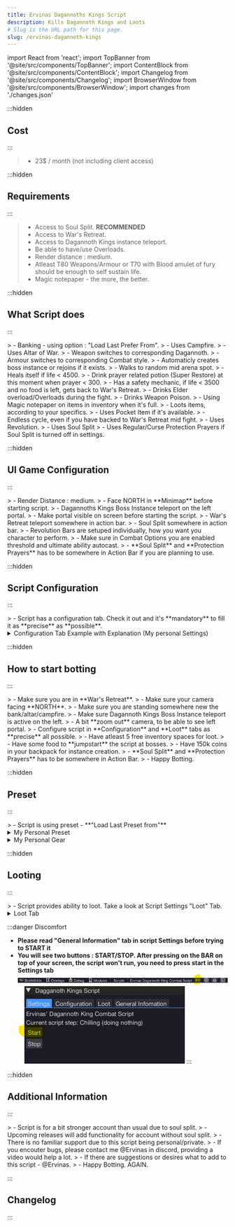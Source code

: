 ```yaml
---
title: Ervinas Dagannoths Kings Script
description: Kills Dagannoth Kings and Loots
# Slug is the URL path for this page.
slug: /ervinas-dagannoth-kings
---
```


import React from 'react';
import TopBanner from '@site/src/components/TopBanner';
import ContentBlock from '@site/src/components/ContentBlock';
import Changelog from '@site/src/components/Changelog';
import BrowserWindow from '@site/src/components/BrowserWindow';
import changes from './changes.json'

<TopBanner title="Ervinas Dagannoths Kings" version="v1.0.0" author="Ervinas" skill="Attack">
</TopBanner>

:::hidden

## Cost

:::

<ContentBlock title="Cost">

> - 23$ / month (not including client access)

</ContentBlock>

:::hidden

## Requirements

:::

<ContentBlock title="Requirements">

> - Access to Soul Split. **RECOMMENDED**
> - Access to War's Retreat.
> - Access to Dagannoth Kings instance teleport.
> - Be able to have/use Overloads.
> - Render distance : medium.
> - Atleast T80 Weapons/Armour or T70 with Blood amulet of fury should be enough to self sustain life.
> - Magic notepaper - the more, the better.

</ContentBlock>

:::hidden

## What Script does

:::

<ContentBlock title="What Script does">
> - Banking - using option : "Load Last Prefer From".
> - Uses Campfire.
> - Uses Altar of War.
> - Weapon switches to corresponding Dagannoth.
> - Armour switches to corresponding Combat style.
> - Automaticly creates boss instance or rejoins if it exists.
> - Walks to random mid arena spot.
> - Heals itself if life < 4500.
> - Drink prayer related potion (Super Restore) at this moment when prayer < 300.
> - Has a safety mechanic, if life < 3500 and no food is left, gets back to War's Retreat.
> - Drinks Elder overload/Overloads during the fight.
> - Drinks Weapon Poison.
> - Using Magic notepaper on items in inventory when it's full.
> - Loots items, according to your specifics.
> - Uses Pocket Item if it's available.
> - Endless cycle, even if you have backed to War's Retreat mid fight.
> - Uses Revolution.
> - Uses Soul Split
> - Uses Regular/Curse Protection Prayers if Soul Split is turned off in settings.
</ContentBlock>

:::hidden

## UI Game Configuration

:::

<ContentBlock title="UI Game Configuration">
> - Render Distance : medium.
> - Face NORTH in **Minimap** before starting script.
> - Dagannoths Kings Boss Instance teleport on the left portal.
> - Make portal visible on screen before starting the script.
> - War's Retreat teleport somewhere in action bar.
> - Soul Split somewhere in action bar.
> - Revolution Bars are setuped individually, how you want you character to perform.
> - Make sure in Combat Options you are enabled threshold and ultimate ability autocast.
> - **Soul Split** and **Protection Prayers** has to be somewhere in Action Bar if you are planning to use.
</ContentBlock>

:::hidden

## Script Configuration

:::

<ContentBlock title="Script Configuration">
> - Script has a configuration tab. Check it out and it's **mandatory** to fill it as **precise** as **possible**.
<details>
<summary>Configuration Tab Example with Explanation (My personal Settings)</summary>

![Example](configuration.png)

> - Super Restore Potion - Check if you are planning to use it. **RECOMMENDED**
> - Super Prayer Renewal Potion - Check if you are planning to use it, if you are not planning/able to use it, leave it unchecked.
> - Overload/Elder Overload Potion - Check which you are going to use, if none - do not check any.
> - Weapon Poison Potion - Optional.
> - Equipment Pocket Slot - Mainly used for books: Wen/Jas/Grimoire/Illumination etc, as long it has "Activate/Deactivate" option.
> - Food - **HIGHLY RECOMMENDED**, it will pop a new text insertion in which you have to write **PRECISE** name of a food, which has option **EAT**.
> - Weapon and Armour is fully written in the script. Read closely.
> - Familiars (Fighting and Inventory) **NOT AVAILABLE YET**

</details>

</ContentBlock>

:::hidden

## How to start botting

:::

<ContentBlock title="How To Start Botting">
> - Make sure you are in **War's Retreat**.
> - Make sure your camera facing **NORTH**.
> - Make sure you are standing somewhere new the bank/altar/campfire.
> - Make sure Dagannoth Kings Boss Instance teleport is active on the left.
> - A bit **zoom out** camera, to be able to see left portal.
> - Configure script in **Configuration** and **Loot** tabs as **precise** all possible.
> - Have atleast 5 free inventory spaces for loot.
> - Have some food to **jumpstart** the script at bosses.
> - Have 150k coins in your backpack for instance creation.
> - **Soul Split** and **Protection Prayers** has to be somewhere in Action Bar.
> - Happy Botting.
</ContentBlock>

:::hidden

## Preset

:::

<ContentBlock title="Preset And Gear">
> - Script is using preset - **"Load Last Preset from"**
<details>
<summary>My Personal Preset</summary>

![Example](preset.png)

> - Gear for switching.
> - 1x Weapon Poison+++.
> - 2x Elder Overload Potions.
> - 2x Super Prayer Renewal Potions.
> - 3x Super Restores
> - 4x Sailfishes
> - Notepaper
> - Sping cleaner (OPTIONAL)

</details>
<details>
<summary>My Personal Gear</summary>

![Example](gear.png)


</details>

</ContentBlock>

:::hidden

## Looting

:::

<ContentBlock title="Preset And Gear">
> - Script provides ability to loot. Take a look at Script Settings "Loot" Tab.
<details>
<summary>Loot Tab</summary>

![Example](loot.png)

> - Just check what you want to loot.
> - Everything you check will be picked up.
> - When inventory is full, script will use notepaper.

</details>
</ContentBlock>

:::danger Discomfort

- **Please read "General Information" tab in script Settings before trying to START it**
- **You will see two buttons : START/STOP. After pressing on the BAR on top of your screen, the script won't run, you need to press start in the Settings tab**
![Example](topBarRun.png)
![Example](settingsStartButton.png)
:::

:::hidden

## Additional Information

:::

<ContentBlock title="Additional Information">
> - Script is for a bit stronger account than usual due to soul split.
> - Upcoming releases will add functionality for account without soul split.
> - There is no familiar support due to this script being personal/private.
> - If you encouter bugs, please contact me @Ervinas in discord, providing a video would help a lot.
> - If there are suggestions or desires what to add to this script - @Ervinas.
> - Happy Botting. AGAIN.
</ContentBlock>

:::

## Changelog

:::

<Changelog changes={changes}>

</Changelog>
